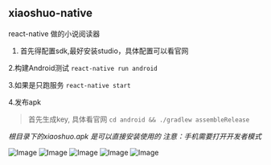 ## xiaoshuo-native
react-native 做的小说阅读器

1. 首先得配置sdk,最好安装studio，具体配置可以看官网

2.构建Android测试
```react-native run android```

3.如果是只跑服务
```react-native start```

4.发布apk
> 首先生成key, 具体看官网
```cd android && ./gradlew assembleRelease```

*根目录下的xiaoshuo.apk 是可以直接安装使用的*
*注意：手机需要打开开发者模式*

![Image](/imgs/app1.png)
![Image](/imgs/app2.png)
![Image](/imgs/app3.png)
![Image](/imgs/app4.png)
![Image](/imgs/app5.png)
